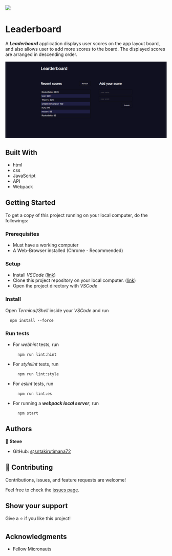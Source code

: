 ![](https://img.shields.io/badge/Microverse-blueviolet)

# Leaderboard

A _**Leaderboard**_ application displays user scores on the app layout board, and also allows user to add more scores to the board. The displayed scores are arranged in descending order.

<p>
  <img alt="App Screeshot" src="./app_screenshot.png">
</p>


## Built With

- html
- css
- JavaScript
- API
- Webpack


## Getting Started

To get a copy of this project running on your local computer, do the followings:

### Prerequisites

- Must have a working computer
- A Web-Browser installed (Chrome - Recommended)

### Setup

- Install _VSCode_ ([link](https://code.visualstudio.com/download))
- Clone this project repository on your local computer. ([link](https://github.com/sntakirutimana72/Leaderboard))
- Open the project directory with _VSCode_

### Install

Open _Terminal/Shell_ inside your _VSCode_ and run
  ```
    npm install --force
  ```

### Run tests

- For _webhint_ tests, run
  ```
    npm run lint:hint
  ```
- For _stylelint_ tests, run
  ```
    npm run lint:style
  ```
- For _eslint_ tests, run
  ```
    npm run lint:es
  ```
- For running a _**webpack local server**_, run
  ```
    npm start
  ```


## Authors

👤 **Steve**

- GitHub: [@sntakirutimana72](https://github.com/sntakirutimana72/)

## 🤝 Contributing

Contributions, issues, and feature requests are welcome!

Feel free to check the [issues page](https://github.com/sntakirutimana72/Leaderboard/issues/).

## Show your support

Give a ⭐️ if you like this project!

## Acknowledgments

- Fellow Micronauts
